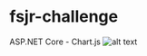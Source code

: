 # fsjr-challenge
ASP.NET Core - Chart.js
![alt text](https://drive.google.com/file/d/1a-_V79pA9FplUxrsclF7GH4XNhvHke1l/view?usp=sharing)
